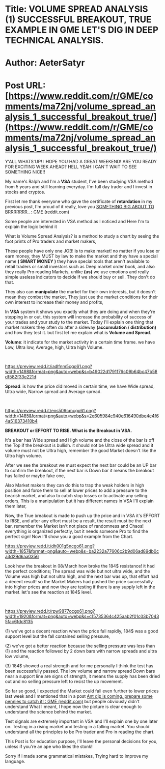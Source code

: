# Title: VOLUME SPREAD ANALYSIS (1) SUCCESSFUL BREAKOUT, TRUE EXAMPLE IN GME LET'S DIG IN DEEP TECHNICAL ANALYSIS.
# Author: AeterSatyr
# Post URL: [https://www.reddit.com/r/GME/comments/ma72nj/volume_spread_analysis_1_successful_breakout_true/](https://www.reddit.com/r/GME/comments/ma72nj/volume_spread_analysis_1_successful_breakout_true/)


Y'ALL WHATS'UP! I HOPE YOU HAD A GREAT WEEKEND! ARE YOU READY FOR EXCITING WEEK AHEAD? HELL YEAH I CAN'T WAIT TO SEE SOMETHING NICE!!

My name's Ralph and I'm a **VSA** student, I've been studying VSA method from 5 years and still learning everyday. I'm full day trader and I invest in stocks and cryptos.

First let me thank everyone who gave the certificate of **retardation** in my previous post, I'm proud of it really, love you  [SOMETHING BIG ABOUT TO BRRRRRRR.. : GME (reddit.com)](https://www.reddit.com/r/GME/comments/m98zdv/something_big_about_to_brrrrrrr/) 

Some people are interested in VSA method as I noticed and Here I'm to explain the logic behind it

What is Volume Spread Analysis? is a method to study a chart by seeing the foot prints of Pro traders and market makers, 

These people have only one JOB! is to make market! no matter if you lose or earn money, they MUST by law to make the market and they have a special name **( SMART MONEY )** they have special tools that aren't available to retail traders or small investors such as Deep market order book, and also they really Pro reading Markets, unlike **(us)** we use emotions and really simple useless indicators to decide if we should buy or sell. They don't do that. 

They also can **manipulate** the market for their own interests, but it doesn't mean they combat the market, They just use the market conditions for their own interest to increase their money and profits,

In **VSA** system it shows you exactly what they are doing and when they're stepping in or out. this system will increase the probability of success of your trades and your study to the market. Today I'll explain one thing that market makers they often do after a sideway **(accumulation / distribution)** and how they test it. but first let me explain what is **Volume and Spread**.

**Volume**: it indicate for the market activity in a certain time frame. we have Low, Ultra low, Average, high, Ultra high Volume.

&#x200B;

https://preview.redd.it/iadlfnm5cgo61.png?width=1498&format=png&auto=webp&s=b49022d1791176c09b64bc47b58df582f33e221d

**Spread**: is how the price did moved in certain time, we have Wide spread, Ultra wide, Narrow spread and Average spread.

&#x200B;

https://preview.redd.it/ens509cmcgo61.png?width=1485&format=png&auto=webp&s=2e605984c940e616490dbe4c4f64a516373410b4

**BREAKOUT or EFFORT TO RISE. What is the Breakout in VSA.**

It's a bar has Wide spread and High volume and the close of the bar is off the Top if the breakout is bullish. it should not be Ultra wide spread and it volume must not be Ultra high, remember the good Market doesn't like the Ultra high volume.

After we see the breakout we must expect the next bar could be an UP bar to confirm the breakout, if the next bar is Down bar it means the breakout has failed or maybe fake one, 

Also Market makers they can do this to trap the weak holders in high position and force them to sell at lower prices to add a pressure to the bearish market, and also to catch stop losses or to activate any selling orders, This is a manipulation but it has different names in VSA I'll explain them later,

Now, the True breakout is made to push up the price and in VSA it's EFFORT to RISE, and after any effort must be a result, the result must be the next bar, remember the Market isn't not place of randomness and Chaos! everything is organized perfectly, but it needs someone Pro to find the perfect sign! Now I'll show you a good example from the Chart. 

 

https://preview.redd.it/dh001g5ncgo61.png?width=1857&format=png&auto=webp&s=ba2232a77606c2b9d06ad89db0ca3d29d6aa0356

Look how the breakout in 08/March how broke the 184$ resistance! it had the perfect conditions; The spread was wide but not ultra wide, and the Volume was high but not ultra high, and the next bar was up, that effort had a decent result! so the Market Makers had pushed the price successfully into higher prices and now they are testing if there is any supply left in the market. let's see the reaction at 184$ level.

&#x200B;

https://preview.redd.it/rpw9877ocgo61.png?width=1920&format=png&auto=webp&s=c15735364c425aab2f01c03b70435fac6fdc8135

(1) we've got a decent reaction when the price fall rapidly, 184$ was a good support level but the fall contained selling pressure, 

(2) we've got a better reaction because the selling pressure was less than (1) and the reaction followed by 2 down bars with narrow spreads and ultra low volume,

(3) 184$ showed a real strength and for me personally I think the test has been successfully passed. The low volume and narrow spread Down bars near a support line are signs of strength, it means the supply has been dried out and no selling pressure left to resist the up movement.

So far so good, I expected the Market could fall even further to lower prices last week and I mentioned that in a post  [Ant dip is coming, prepare some pennies to catch it! : GME (reddit.com)](https://www.reddit.com/r/GME/comments/m31puh/ant_dip_is_coming_prepare_some_pennies_to_catch_it/) but people obviously didn't understand What I meant, I hope now the picture is clear enough to understand the science behind the market.

Test signals are extremely important in VSA and I'll explain one by one later on. Testing in a rising market and testing in a falling market. You should understand all the principles to be Pro trader and Pro in reading the chart.

This Post is for education purpose, I'll leave the personal decisions for you, unless if you're an ape who likes the stonk!

Sorry if I made some grammatical mistakes, Trying hard to improve my language.